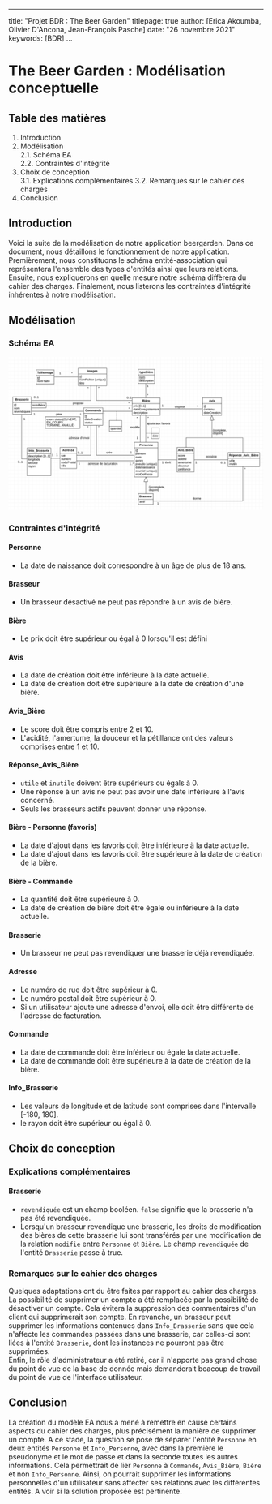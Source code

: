 * * *

title: "Projet BDR : The Beer Garden"
titlepage: true
author: [Erica Akoumba, Olivier D'Ancona, Jean-François Pasche]
date: "26 novembre 2021"
keywords: [BDR]
...

# The Beer Garden : Modélisation conceptuelle

## Table des matières

1.  Introduction
2.  Modélisation  
    2.1. Schéma EA  
    2.2. Contraintes d'intégrité
3.  Choix de conception  
    3.1. Explications complémentaires
    3.2. Remarques sur le cahier des charges
4.  Conclusion

## Introduction

Voici la suite de la modélisation de notre application beergarden. Dans ce document, nous détaillons le fonctionnement de notre application. Premièrement, nous constituons le schéma entité-association qui représentera l'ensemble des types d'entités ainsi que leurs relations. Ensuite, nous expliquerons en quelle mesure notre schéma diffèrera du cahier des charges. Finalement, nous listerons les contraintes d'intégrité inhérentes à notre modélisation.

## Modélisation

### Schéma EA

![Modélisation de "The Beer Garden"](6b_schemaEA_FR.png)

### Contraintes d'intégrité

#### Personne

-   La date de naissance doit correspondre à un âge de plus de 18 ans.

#### Brasseur

-   Un brasseur désactivé ne peut pas répondre à un avis de bière.

#### Bière

-   Le prix doit être supérieur ou égal à 0 lorsqu'il est défini

#### Avis

-   La date de création doit être inférieure à la date actuelle.
-   La date de création doit être supérieure à la date de création d'une bière.

#### Avis_Bière

-   Le score doit être compris entre 2 et 10.
-   L'acidité, l'amertume, la douceur et la pétillance ont des valeurs comprises entre 1 et 10.

#### Réponse_Avis_Bière

-   `utile` et `inutile` doivent être supérieurs ou égals à 0.
-   Une réponse à un avis ne peut pas avoir une date inférieure à l'avis concerné.
-   Seuls les brasseurs actifs peuvent donner une réponse.

#### Bière - Personne (favoris)

-   La date d'ajout dans les favoris doit être inférieure à la date actuelle.
-   La date d'ajout dans les favoris doit être supérieure à la date de création de la bière.

#### Bière - Commande

-   La quantité doit être supérieure à 0.
-   La date de création de bière doit être égale ou inférieure à la date actuelle.

#### Brasserie

-   Un brasseur ne peut pas revendiquer une brasserie déjà revendiquée.

#### Adresse

-   Le numéro de rue doit être supérieur à 0.
-   Le numéro postal doit être supérieur à 0.
-   Si un utilisateur ajoute une adresse d'envoi, elle doit être différente de l'adresse de facturation.

#### Commande

-   La date de commande doit être inférieur ou égale la date actuelle.
-   La date de commande doit être supérieure à la date de création de la bière.

#### Info_Brasserie

-   Les valeurs de longitude et de latitude sont comprises dans l'intervalle [-180, 180].
-   le rayon doit être supérieur ou égal à 0.

## Choix de conception

### Explications complémentaires

#### Brasserie

-   `revendiquée` est un champ booléen. `false` signifie que la brasserie n'a pas été revendiquée.
-   Lorsqu'un brasseur revendique une brasserie, les droits de modification des bières de cette brasserie lui sont transférés par une modification de la relation `modifie` entre `Personne` et `Bière`. Le champ `revendiquée` de l'entité `Brasserie` passe à true.

### Remarques sur le cahier des charges

Quelques adaptations ont du être faites par rapport au cahier des charges. La possibilité de supprimer un compte a été remplacée par la possibilité de désactiver un compte. Cela évitera la suppression des commentaires d'un client qui supprimerait son compte.
En revanche, un brasseur peut supprimer les informations contenues dans `Info_Brasserie` sans que cela n'affecte les commandes passées dans une brasserie, car celles-ci sont liées à l'entité `Brasserie`, dont les instances ne pourront pas être supprimées.  
Enfin, le rôle d'administrateur a été retiré, car il n'apporte pas grand chose du point de vue de la base de donnée mais demanderait beacoup de travail du point de vue de l'interface utilisateur.

## Conclusion

La création du modèle EA nous a mené à remettre en cause certains aspects du cahier des charges, plus précisément la manière de supprimer un compte. A ce stade, la question se pose de séparer l'entité `Personne` en deux entités `Personne` et `Info_Personne`, avec dans la première le pseudonyme et le mot de passe et dans la seconde toutes les autres informations. Cela permettrait de lier `Personne` à `Commande`, `Avis_Bière`, `Bière` et non `Info_Personne`. Ainsi, on pourrait supprimer les informations personnelles d'un utilisateur sans affecter ses relations avec les différentes entités. A voir si la solution proposée est pertinente.
